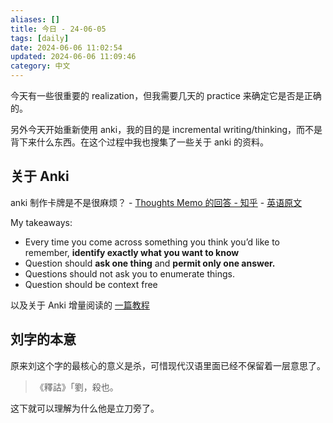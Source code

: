 ```yaml
---
aliases: []
title: 今日 - 24-06-05
tags: [daily]
date: 2024-06-06 11:02:54
updated: 2024-06-06 11:09:46
category: 中文
---
```


今天有一些很重要的 realization，但我需要几天的 practice 来确定它是否是正确的。

另外今天开始重新使用 anki，我的目的是 incremental writing/thinking，而不是背下来什么东西。在这个过程中我也搜集了一些关于 anki 的资料。

## 关于 Anki

anki 制作卡牌是不是很麻烦？ - [Thoughts Memo 的回答 - 知乎](https://www.zhihu.com/question/384325364/answer/3509451425) - [英语原文](https://controlaltbackspace.org/precise/)

My takeaways:

- Every time you come across something you think you’d like to remember, **identify exactly what you want to know**
- Question should **ask one thing** and **permit only one answer.**
- Questions should not ask you to enumerate things.
- Question should be context free

以及关于 Anki 增量阅读的 [一篇教程](https://zhuanlan.zhihu.com/p/651179506)

## 刘字的本意

原来刘这个字的最核心的意义是杀，可惜现代汉语里面已经不保留着一层意思了。

> 《釋詁》「劉，殺也。

这下就可以理解为什么他是立刀旁了。